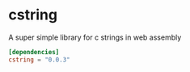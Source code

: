 # cstring
A super simple library for c strings in web assembly

```toml
[dependencies]
cstring = "0.0.3"
